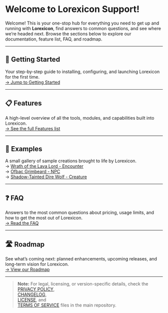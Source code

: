 # Welcome to Lorexicon Support!

Welcome! This is your one-stop hub for everything you need to get up and running with **Lorexicon**, find answers to common questions, and see where we’re headed next. Browse the sections below to explore our documentation, feature list, FAQ, and roadmap.

---

## 🚀 Getting Started

Your step-by-step guide to installing, configuring, and launching Lorexicon for the first time.  
[→ Jump to Getting Started](Getting-Started)

---

## 📋 Features

A high-level overview of all the tools, modules, and capabilities built into Lorexicon.  
[→ See the full Features list](Features)

---

## 🎨 Examples

A small gallery of sample creations brought to life by Lorexicon.  
→ [Wrath of the Lava Lord - Encounter](examples/Wrath-of-the-Lava-Lord)  
→ [Ofbac Grimbeard - NPC](examples/Ofbac-Grimbeard)  
→ [Shadow-Tainted Dire Wolf - Creature](examples/Shadow-Dire-Wolf)

---

## ❓ FAQ

Answers to the most common questions about pricing, usage limits, and how to get the most out of Lorexicon.  
[→ Read the FAQ](FAQ)

---

## 🛣️ Roadmap

See what’s coming next: planned enhancements, upcoming releases, and long-term vision for Lorexicon.  
[→ View our Roadmap](Roadmap)

---

> **Note:** For legal, licensing, or version-specific details, check the  
> [PRIVACY POLICY](https://github.com/Fergusware/lorexicon-support/blob/main/PRIVACY_POLICY.md),  
> [CHANGELOG](https://github.com/Fergusware/lorexicon-support/blob/main/CHANGELOG.md),  
> [LICENSE](https://github.com/Fergusware/lorexicon-support/blob/main/LICENSE), and  
> [TERMS OF SERVICE](https://github.com/Fergusware/lorexicon-support/blob/main/TERMS_OF_SERVICE.md) files in the main repository.
